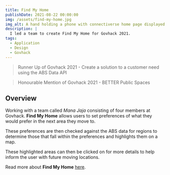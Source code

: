 ```yaml
---
title: Find My Home
publishDate: 2021-08-22 00:00:00
img: /assets/find-my-home.jpg
img_alt: A hand holding a phone with connectiverse home page displayed on the screen.
description: |
  I led a team to create Find My Home for Govhack 2021.
tags:
  - Application
  - Design
  - Govhack
---
```

> Runner Up of Govhack 2021 - Create a solution to a customer need using the ABS Data API

> Honourable Mention of Govhack 2021 - BETTER Public Spaces

## Overview

Working with a team called <i>Mana Jaja</i> consisting of four members at Govhack. <strong>Find My Home</strong> allows users to set preferences of what they would prefer in the next area they move to. 

These preferences are then checked against the ABS data for regions to determine those that fall within the preferences and highlights them on a map. 

These highlighted areas can then be clicked on for more details to help inform the user with future moving locations.

Read more about <strong>Find My Home</strong> [here](https://sites.google.com/view/findmyhome-govhack2021/home).